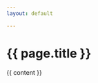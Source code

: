 ```yaml
---
layout: default

---
```

<div class="header">
  <h1>{{ page.title }}</h1>
</div>
<div class="content">
  {{ content }}
</div>
